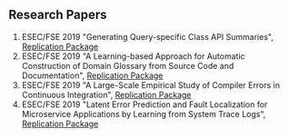 ## Research Papers
1. ESEC/FSE 2019 "Generating Query-specific Class API Summaries", [Replication Package](https://fudanselab.github.io/Research-ESEC-FSE2019-APIKGSummary/)
2. ESEC/FSE 2019 "A Learning-based Approach for Automatic Construction of Domain Glossary from Source Code and Documentation", [Replication Package](https://fudanselab.github.io/Research-ESEC-FSE2019-DomainGlossary/)
3. ESEC/FSE 2019 "A Large-Scale Empirical Study of Compiler Errors in Continuous Integration", [Replication Package](https://compilererrorinci.github.io/)
4. ESEC/FSE 2019 "Latent Error Prediction and Fault Localization for Microservice Applications by Learning from System Trace Logs", [Replication Package](http://139.180.136.187/aiops/)
